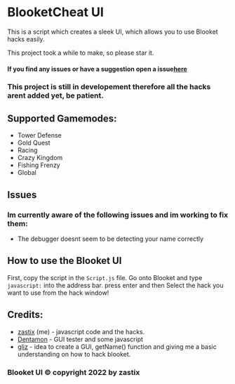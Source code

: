 # BlooketCheat UI
This is a script which creates a sleek UI, which allows you to use Blooket hacks easily.

This project took a while to make, so please star it.

#### If you find any issues or have a suggestion open a issue[here](https://github.com/ZasticBradyn/BlooketUI/issues/new/choose)
### This project is still in developement therefore all the hacks arent added yet, be patient.

## Supported Gamemodes:
- Tower Defense
- Gold Quest
- Racing
- Crazy Kingdom
- Fishing Frenzy
- Global

## Issues
### Im currently aware of the following issues and im working to fix them:
- The debugger doesnt seem to be detecting your name correctly

## How to use the Blooket UI
First, copy the script in the `Script.js` file.
Go onto Blooket and type `javascript:` into the address bar.
press enter
and then Select the hack you want to use from the hack window!

## Credits:
- [zastix](https://github.com/ZasticBradyn/) (me) - javascript code and the hacks.
- [Dentamon](https://github.com/Dentamon/) - GUI tester and some javascript
- [gliz](https://github.com/glixzzy/) - idea to create a GUI, getName() function and giving me a basic understanding on how to hack blooket.
### Blooket UI © copyright 2022 by zastix
